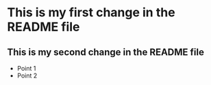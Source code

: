 # This is my first change in the README file
## This is my second change in the README file

- Point 1
- Point 2

